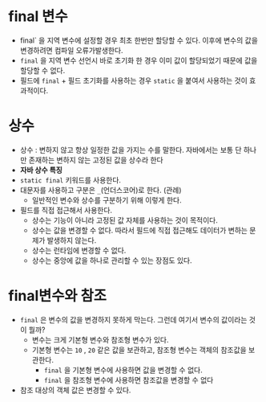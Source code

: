 # final 변수
- final` 을 지역 변수에 설정할 경우 최초 한번만 할당할 수 있다. 이후에 변수의 값을 변경하려면 컴파일 오류가발생한다.
- `final` 을 지역 변수 선언시 바로 초기화 한 경우 이미 값이 할당되었기 때문에 값을 할당할 수 없다.
- 필드에 `final` + 필드 초기화를 사용하는 경우 `static` 을 붙여서 사용하는 것이 효과적이다.


# 상수
- 상수 : 변하지 않고 항상 일정한 값을 가지는 수를 말한다. 자바에서는 보통 단 하나만 존재하는 변하지 않는 고정된 값을 상수라 한다
- **자바 상수 특징**
- `static final` 키워드를 사용한다.
- 대문자를 사용하고 구분은 `_`(언더스코어)로 한다. (관례)
  - 일반적인 변수와 상수를 구분하기 위해 이렇게 한다.
- 필드를 직접 접근해서 사용한다.
  - 상수는 기능이 아니라 고정된 값 자체를 사용하는 것이 목적이다.
  - 상수는 값을 변경할 수 없다. 따라서 필드에 직접 접근해도 데이터가 변하는 문제가 발생하지 않는다.
  - 상수는 런타임에 변경할 수 없다.
  - 상수는 중앙에 값을 하나로 관리할 수 있는 장점도 있다.
 
# final변수와 참조
- `final` 은 변수의 값을 변경하지 못하게 막는다. 그런데 여기서 변수의 값이라는 것이 뭘까?
  - 변수는 크게 기본형 변수와 참조형 변수가 있다.
  - 기본형 변수는 `10` , `20` 같은 값을 보관하고, 참조형 변수는 객체의 참조값을 보관한다.
    - `final` 을 기본형 변수에 사용하면 값을 변경할 수 없다.
    - `final` 을 참조형 변수에 사용하면 참조값을 변경할 수 없다
- 참조 대상의 객체 값은 변경할 수 있다.
